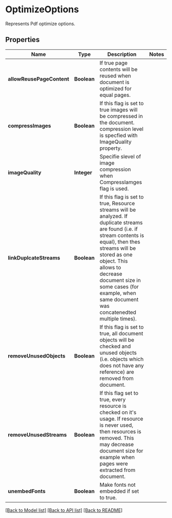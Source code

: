 ﻿
# OptimizeOptions
Represents Pdf optimize options.

## Properties
Name | Type | Description | Notes
------------ | ------------- | ------------- | -------------
**allowReusePageContent** | **Boolean** | If true page contents will be reused when document is optimized for equal pages. | 
**compressImages** | **Boolean** | If this flag is set to true images will be compressed in the document. compression level is specfied with ImageQuality property. | 
**imageQuality** | **Integer** | Specifie slevel of image compression when CompressIamges flag is used. | 
**linkDuplcateStreams** | **Boolean** | If this flag is set to true, Resource streams will be analyzed. If duplicate streams are found (i.e. if stream contents is equal), then thes streams will be stored as one object. This allows to decrease document size in some cases (for example, when same document was concatenedted multiple times). | 
**removeUnusedObjects** | **Boolean** | If this flag is set to true, all document objects will be checked and unused objects (i.e. objects which does not have any reference) are removed from document. | 
**removeUnusedStreams** | **Boolean** | If this flag set to true, every resource is checked on it's usage. If resource is never used, then resources is removed. This may decrease document size for example when pages were extracted from document.  | 
**unembedFonts** | **Boolean** | Make fonts not embedded if set to true.  | 


[[Back to Model list]](../../README.md#documentation-for-models) [[Back to API list]](../../README.md#documentation-for-api-endpoints) [[Back to README]](../../README.md)


